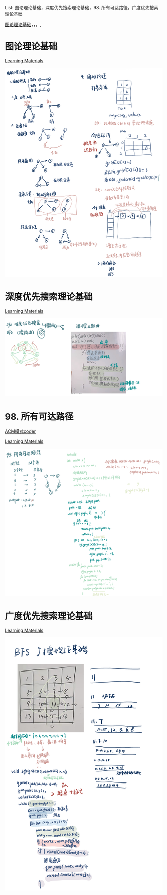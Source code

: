 List: 图论理论基础，深度优先搜索理论基础，98. 所有可达路径，广度优先搜索理论基础

[图论理论基础](#01)，[](#02)，[](#03)，[](#04),[](#05)

# <span id="01">图论理论基础</span>

[Learning Materials](https://programmercarl.com/kamacoder/%E5%9B%BE%E8%AE%BA%E7%90%86%E8%AE%BA%E5%9F%BA%E7%A1%80.html)

![image](../images/graph-theory-1.png)

# <span id="02">深度优先搜索理论基础</span>

[Learning Materials](https://programmercarl.com/kamacoder/%E5%9B%BE%E8%AE%BA%E6%B7%B1%E6%90%9C%E7%90%86%E8%AE%BA%E5%9F%BA%E7%A1%80.html)

![image](../images/graph-theory-2.png)

# <span id="03">98. 所有可达路径</span>

[ACM模式coder](https://kamacoder.com/problempage.php?pid=1170) 

[Learning Materials](https://programmercarl.com/kamacoder/0098.%E6%89%80%E6%9C%89%E5%8F%AF%E8%BE%BE%E8%B7%AF%E5%BE%84.html)

![image](../images/graph-theory-3.png)

# <span id="04">广度优先搜索理论基础</span> 

[Learning Materials](https://programmercarl.com/kamacoder/%E5%9B%BE%E8%AE%BA%E5%B9%BF%E6%90%9C%E7%90%86%E8%AE%BA%E5%9F%BA%E7%A1%80.html)

![image](../images/graph-theory-4.png)

